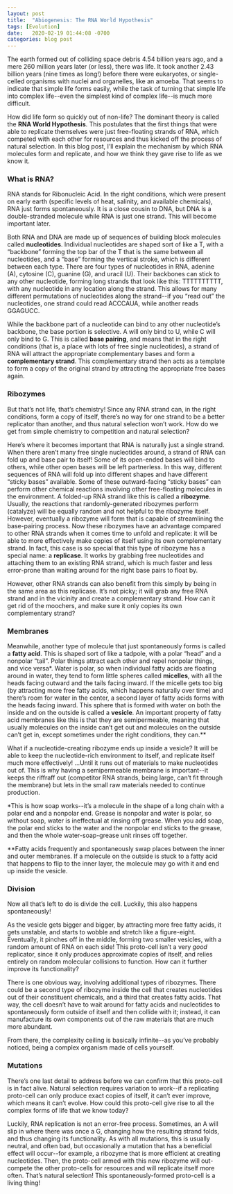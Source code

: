 ```yaml
---
layout: post
title:  "Abiogenesis: The RNA World Hypothesis"
tags: [Evolution]
date:   2020-02-19 01:44:08 -0700
categories: blog post
---
```

The earth formed out of colliding space debris 4.54 billion years ago, and a mere 260 million years later (or less), there was life.  It took another 2.43 billion years (nine times as long!) before there were eukaryotes, or single-celled organisms with nuclei and organelles, like an amoeba.  That seems to indicate that simple life forms easily, while the task of turning that simple life into complex life--even the simplest kind of complex life--is much more difficult.

How did life form so quickly out of non-life?  The dominant theory is called the **RNA World Hypothesis**.  This postulates that the first things that were able to replicate themselves were just free-floating strands of RNA, which competed with each other for resources and thus kicked off the process of natural selection.  In this blog post, I’ll explain the mechanism by which RNA molecules form and replicate, and how we think they gave rise to life as we know it.

### What is RNA?
RNA stands for Ribonucleic Acid.  In the right conditions, which were present on early earth (specific levels of heat, salinity, and available chemicals), RNA just forms spontaneously.  It is a close cousin to DNA, but DNA is a double-stranded molecule while RNA is just one strand.  This will become important later.

Both RNA and DNA are made up of sequences of building block molecules called **nucleotides**.  Individual nucleotides are shaped sort of like a T, with a “backbone” forming the top bar of the T that is the same between all nucleotides, and a “base” forming the vertical stroke, which is different between each type.  There are four types of nucleotides in RNA, adenine (A), cytosine (C), guanine (G), and uracil (U).  Their backbones can stick to any other nucleotide, forming long strands that look like this: TTTTTTTTTT, with any nucleotide in any location along the strand.  This allows for many different permutations of nucleotides along the strand--if you “read out” the nucleotides, one strand could read ACCCAUA, while another reads GGAGUCC.

While the backbone part of a nucleotide can bind to any other nucleotide’s backbone, the base portion is selective.  A will only bind to U, while C will only bind to G.  This is called **base pairing**, and means that in the right conditions (that is, a place with lots of free single nucleotides), a strand of RNA will attract the appropriate complementary bases and form a **complementary strand**.  This complementary strand then acts as a template to form a copy of the original strand by attracting the appropriate free bases again.

### Ribozymes
But that’s not life, that’s chemistry!  Since any RNA strand can, in the right conditions, form a copy of itself, there’s no way for one strand to be a better replicator than another, and thus natural selection won’t work.  How do we get from simple chemistry to competition and natural selection?

Here’s where it becomes important that RNA is naturally just a single strand.  When there aren’t many free single nucleotides around, a strand of RNA can fold up and base pair to itself!  Some of its open-ended bases will bind to others, while other open bases will be left partnerless.  In this way, different sequences of RNA will fold up into different shapes and have different “sticky bases” available.  Some of these outward-facing “sticky bases” can perform other chemical reactions involving other free-floating molecules in the environment.  A folded-up RNA strand like this is called a **ribozyme**.  Usually, the reactions that randomly-generated ribozymes perform (catalyze) will be equally random and not helpful to the ribozyme itself.  However, eventually a ribozyme will form that is capable of streamlining the base-pairing process.  Now these ribozymes have an advantage compared to other RNA strands when it comes time to unfold and replicate: it will be able to more effectively make copies of itself using its own complementary strand.  In fact, this case is so special that this type of ribozyme has a special name: a **replicase**.  It works by grabbing free nucleotides and attaching them to an existing RNA strand, which is much faster and less error-prone than waiting around for the right base pairs to float by.

However, other RNA strands can also benefit from this simply by being in the same area as this replicase.  It’s not picky; it will grab any free RNA strand and in the vicinity and create a complementary strand.  How can it get rid of the moochers, and make sure it only copies its own complementary strand?

### Membranes
Meanwhile, another type of molecule that just spontaneously forms is called a **fatty acid**.  This is shaped sort of like a tadpole, with a polar “head” and a nonpolar “tail”.  Polar things attract each other and repel nonpolar things, and vice versa\*.  Water is polar, so when individual fatty acids are floating around in water, they tend to form little spheres called **micelles**, with all the heads facing outward and the tails facing inward.  If the micelle gets too big (by attracting more free fatty acids, which happens naturally over time) and there’s room for water in the center, a second layer of fatty acids forms with the heads facing inward.  This sphere that is formed with water on both the inside and on the outside is called a **vesicle**.  An important property of fatty acid membranes like this is that they are semipermeable, meaning that usually molecules on the inside can’t get out and molecules on the outside can’t get in, except sometimes under the right conditions, they can.\*\*

What if a nucleotide-creating ribozyme ends up inside a vesicle?  It will be able to keep the nucleotide-rich environment to itself, and replicate itself much more effectively!  ...Until it runs out of materials to make nucleotides out of.  This is why having a semipermeable membrane is important--it keeps the riffraff out (competitor RNA strands, being large, can’t fit through the membrane) but lets in the small raw materials needed to continue production.

\*This is how soap works--it’s a molecule in the shape of a long chain with a polar end and a nonpolar end.  Grease is nonpolar and water is polar, so without soap, water is ineffectual at rinsing off grease.  When you add soap, the polar end sticks to the water and the nonpolar end sticks to the grease, and then the whole water-soap-grease unit rinses off together.

\*\*Fatty acids frequently and spontaneously swap places between the inner and outer membranes.  If a molecule on the outside is stuck to a fatty acid that happens to flip to the inner layer, the molecule may go with it and end up inside the vesicle.

### Division
Now all that’s left to do is divide the cell.  Luckily, this also happens spontaneously!

As the vesicle gets bigger and bigger, by attracting more free fatty acids, it gets unstable, and starts to wobble and stretch like a figure-eight.  Eventually, it pinches off in the middle, forming two smaller vesicles, with a random amount of RNA on each side!  This proto-cell isn’t a very _good_ replicator, since it only produces approximate copies of itself, and relies entirely on random molecular collisions to function.  How can it further improve its functionality?

There is one obvious way, involving additional types of ribozymes.  There could be a second type of ribozyme inside the cell that creates nucleotides out of their constituent chemicals, and a third that creates fatty acids. That way, the cell doesn’t have to wait around for fatty acids and nucleotides to spontaneously form outside of itself and then collide with it; instead, it can manufacture its own components out of the raw materials that are much more abundant.

From there, the complexity ceiling is basically infinite--as you’ve probably noticed, being a complex organism made of cells yourself.

### Mutations
There’s one last detail to address before we can confirm that this proto-cell is in fact alive.  Natural selection requires variation to work--if a replicating proto-cell can only produce exact copies of itself, it can’t ever improve, which means it can’t evolve.  How could this proto-cell give rise to all the complex forms of life that we know today?

Luckily, RNA replication is not an error-free process.  Sometimes, an A will slip in where there was once a G, changing how the resulting strand folds, and thus changing its functionality.  As with all mutations, this is usually neutral, and often bad, but occasionally a mutation that has a beneficial effect will occur--for example, a ribozyme that is more efficient at creating nucleotides.  Then, the proto-cell armed with this new ribozyme will out-compete the other proto-cells for resources and will replicate itself more often.  That’s natural selection!  This spontaneously-formed proto-cell is a living thing!
